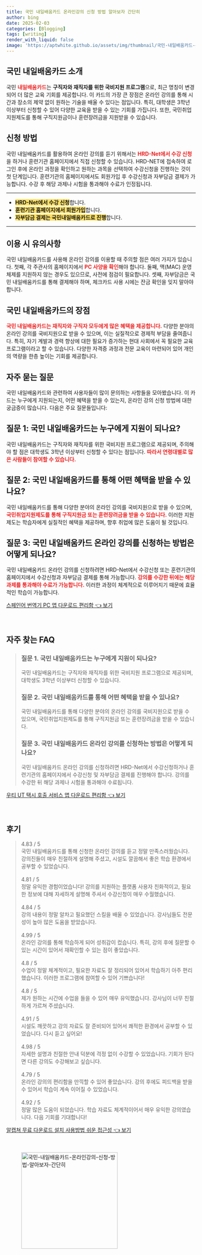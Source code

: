 ```yaml
---
title: 국민 내일배움카드 온라인강의 신청 방법 알아보자 간단히
author: bing
date: 2025-02-03
categories: [Blogging]
tags: [writing]
render_with_liquid: false
image: 'https://aptwhite.github.io/assets/img/thumbnail/국민-내일배움카드-온라인강의-신청-방법-알아보자-간단히.webp'
---
```



<h2 id='국민 내일배움카드 소개'>국민 내일배움카드 소개</h2>

<p>국민 <b><span style="color: #ee2323;">내일배움카드</span></b>는 <b>구직자와 재직자를 위한 국비지원 프로그램</b>으로, 최근 명칭이 변경되어 더 많은 교육 기회를 제공합니다. 이 카드의 가장 큰 장점은 온라인 강의를 통해 시간과 장소의 제약 없이 원하는 기술을 배울 수 있다는 점입니다. 특히, 대학생은 3학년 이상부터 신청할 수 있어 다양한 교육을 받을 수 있는 기회를 가집니다. 또한, 국민취업지원제도를 통해 구직지원금이나 훈련장려금을 지원받을 수 있습니다.</p>

<h2 id='신청 방법'>신청 방법</h2>

<p>국민 내일배움카드를 활용하여 온라인 강의를 듣기 위해서는 <b><span style="color: #ee2323;">HRD-Net에서 수강 신청</span></b>을 하거나 훈련기관 홈페이지에서 직접 신청할 수 있습니다. HRD-NET에 접속하여 로그인 후에 온라인 과정을 확인하고 원하는 과목을 선택하여 수강신청을 진행하는 것이 첫 단계입니다. 훈련기관의 홈페이지에서도 회원가입 후 수강신청과 자부담금 결제가 가능합니다. 수강 후 해당 과제나 시험을 통과해야 수료가 인정됩니다.</p>

<hr />

<ul>
    <li><b><span style="background-color: #ffe066;">HRD-Net에서 수강 신청</span></b>합니다.</li>
    <li><b><span style="background-color: #ffe066;">훈련기관 홈페이지에서 회원가입</span></b>합니다.</li>
    <li><b><span style="background-color: #ffe066;">자부담금 결제는 국민내일배움카드로 진행</span></b>합니다.</li>
</ul>

<hr />

<h2 id='이용 시 유의사항'>이용 시 유의사항</h2>

<p>국민 내일배움카드를 사용해 온라인 강의를 이용할 때 주의할 점은 여러 가지가 있습니다. 첫째, 각 주관사의 홈페이지에서 <b><span style="color: #ee2323;">PC 사양을 확인</span></b>해야 합니다. 둘째, 맥(MAC) 운영체제를 지원하지 않는 경우도 있으므로, 사전에 점검이 필요합니다. 셋째, 자부담금은 국민 내일배움카드를 통해 결제해야 하며, 체크카드 사용 시에는 잔금 확인을 잊지 말아야 합니다.</p>

<h2 id='국민 내일배움카드의 장점'>국민 내일배움카드의 장점</h2>

<p><b><span style="color: #ee2323;">국민 내일배움카드는 재직자와 구직자 모두에게 많은 혜택을 제공합니다.</span></b> 다양한 분야의 온라인 강의를 국비지원으로 받을 수 있으며, 이는 실질적으로 경제적 부담을 줄여줍니다. 특히, 자기 계발과 경력 향상에 대한 필요가 증가하는 현대 사회에서 꼭 필요한 교육 프로그램이라고 할 수 있습니다. 다양한 자격증 과정과 전문 교육이 마련되어 있어 개인의 역량을 한층 높이는 기회를 제공합니다.</p>

<h2 id='자주 묻는 질문'>자주 묻는 질문</h2>

<p>국민 내일배움카드와 관련하여 사용자들이 많이 문의하는 사항들을 모아봤습니다. 이 카드는 누구에게 지원되는지, 어떤 혜택을 받을 수 있는지, 온라인 강의 신청 방법에 대한 궁금증이 많습니다. 다음은 주요 질문들입니다:</p>

<h2 id='질문 1'>질문 1: 국민 내일배움카드는 누구에게 지원이 되나요?</h2>

<p>국민 내일배움카드는 구직자와 재직자를 위한 국비지원 프로그램으로 제공되며, 주의해야 할 점은 대학생도 3학년 이상부터 신청할 수 있다는 점입니다. <b><span style="color: #ee2323;">따라서 연령대별로 많은 사람들이 참여할 수 있습니다.</span></b></p>

<h2 id='질문 2'>질문 2: 국민 내일배움카드를 통해 어떤 혜택을 받을 수 있나요?</h2>

<p>국민 내일배움카드를 통해 다양한 분야의 온라인 강의를 국비지원으로 받을 수 있으며, <b><span style="color: #ee2323;">국민취업지원제도를 통해 구직지원금 또는 훈련장려금을 받을 수 있습니다.</span></b> 이러한 지원 제도는 학습자에게 실질적인 혜택을 제공하며, 향후 취업에 많은 도움이 될 것입니다.</p>

<h2 id='질문 3'>질문 3: 국민 내일배움카드 온라인 강의를 신청하는 방법은 어떻게 되나요?</h2>

<p>국민 내일배움카드 온라인 강의를 신청하려면 HRD-Net에서 수강신청 또는 훈련기관의 홈페이지에서 수강신청과 자부담금 결제를 통해 가능합니다. <b><span style="color: #ee2323;">강의를 수강한 뒤에는 해당 과제를 통과해야 수료가 가능합니다.</span></b> 이러한 과정이 체계적으로 이루어지기 때문에 효율적인 학습이 가능합니다.</p>


<p><a class="click-button" title="스페인어 번역기 PC 앱 다운로드 편리함" href="https://aptwhite.github.io/posts/%EC%8A%A4%ED%8E%98%EC%9D%B8%EC%96%B4-%EB%B2%88%EC%97%AD%EA%B8%B0-PC-%EC%95%B1-%EB%8B%A4%EC%9A%B4%EB%A1%9C%EB%93%9C-%ED%8E%B8%EB%A6%AC%ED%95%A8/" rel="dofollow">스페인어 번역기 PC 앱 다운로드 편리함 👈 보기</a></p><br>
<h2 id='자주_찾는_FAQ'>자주 찾는 FAQ</h2>
<div itemscope="" itemtype="https://schema.org/FAQPage"> 
<blockquote> 
<div itemscope="" itemprop="mainEntity" itemtype="https://schema.org/Question"> 
<h3 itemprop="name">질문 1. 국민 내일배움카드는 누구에게 지원이 되나요?</h3> 
<div itemscope="" itemprop="acceptedAnswer" itemtype="https://schema.org/Answer"> 
<span itemprop="text"> 
<p>국민 내일배움카드는 구직자와 재직자를 위한 국비지원 프로그램으로 제공되며, 대학생도 3학년 이상부터 신청할 수 있습니다.</p> 
</span> 
</div> 
</div> 

<div itemscope="" itemprop="mainEntity" itemtype="https://schema.org/Question"> 
<h3 itemprop="name">질문 2. 국민 내일배움카드를 통해 어떤 혜택을 받을 수 있나요?</h3> 
<div itemscope="" itemprop="acceptedAnswer" itemtype="https://schema.org/Answer"> 
<span itemprop="text"> 
<p>국민 내일배움카드를 통해 다양한 분야의 온라인 강의를 국비지원으로 받을 수 있으며, 국민취업지원제도를 통해 구직지원금 또는 훈련장려금을 받을 수 있습니다.</p> 
</span> 
</div> 
</div> 

<div itemscope="" itemprop="mainEntity" itemtype="https://schema.org/Question"> 
<h3 itemprop="name">질문 3. 국민 내일배움카드 온라인 강의를 신청하는 방법은 어떻게 되나요?</h3> 
<div itemscope="" itemprop="acceptedAnswer" itemtype="https://schema.org/Answer"> 
<span itemprop="text"> 
<p>국민 내일배움카드 온라인 강의를 신청하려면 HRD-Net에서 수강신청하거나 훈련기관의 홈페이지에서 수강신청 및 자부담금 결제를 진행해야 합니다. 강의를 수강한 뒤 해당 과제나 시험을 통과해야 수료됩니다.</p> 
</span> 
</div> 
</div> 
</blockquote> 
</div>
<p><a class="click-button" title="우티 UT 택시 호출 서비스 앱 다운로드 편리함" href="https://aptwhite.github.io/posts/%EC%9A%B0%ED%8B%B0-UT-%ED%83%9D%EC%8B%9C-%ED%98%B8%EC%B6%9C-%EC%84%9C%EB%B9%84%EC%8A%A4-%EC%95%B1-%EB%8B%A4%EC%9A%B4%EB%A1%9C%EB%93%9C-%ED%8E%B8%EB%A6%AC%ED%95%A8/" rel="dofollow">우티 UT 택시 호출 서비스 앱 다운로드 편리함 👈 보기</a></p><br>
<h2 id='후기'>후기</h2>
<div itemscope itemtype="https://schema.org/Product">
  <blockquote>
  <div itemprop="review" itemscope itemtype="https://schema.org/Review">
      <div itemprop="reviewRating" itemscope itemtype="https://schema.org/Rating"> <span itemprop="ratingValue">4.83</span> / <span itemprop="bestRating">5</span> </div>
      <span itemprop="reviewBody">국민 내일배움카드를 통해 신청한 온라인 강의를 듣고 정말 만족스러웠습니다. 강의진들이 매우 친절하게 설명해 주셨고, 시설도 깔끔해서 좋은 학습 환경에서 공부할 수 있었습니다.</span>
  </div>
  <br>
  <div itemprop="review" itemscope itemtype="https://schema.org/Review">
      <div itemprop="reviewRating" itemscope itemtype="https://schema.org/Rating"> <span itemprop="ratingValue">4.81</span> / <span itemprop="bestRating">5</span> </div>
      <span itemprop="reviewBody">정말 유익한 경험이었습니다! 강의를 지원하는 플랫폼 사용자 친화적이고, 필요한 정보에 대해 자세하게 설명해 주셔서 수강신청이 매우 수월했습니다.</span>
  </div>
  <br>
  <div itemprop="review" itemscope itemtype="https://schema.org/Review">
      <div itemprop="reviewRating" itemscope itemtype="https://schema.org/Rating"> <span itemprop="ratingValue">4.84</span> / <span itemprop="bestRating">5</span> </div>
      <span itemprop="reviewBody">강의 내용이 정말 알차고 필요했던 스킬을 배울 수 있었습니다. 강사님들도 전문성이 높아 많은 도움을 받았습니다.</span>
  </div>
  <br>
  <div itemprop="review" itemscope itemtype="https://schema.org/Review">
      <div itemprop="reviewRating" itemscope itemtype="https://schema.org/Rating"> <span itemprop="ratingValue">4.99</span> / <span itemprop="bestRating">5</span> </div>
      <span itemprop="reviewBody">온라인 강의를 통해 학습하게 되어 성취감이 컸습니다. 특히, 강의 후에 질문할 수 있는 시간이 있어서 재확인할 수 있는 점이 좋았습니다.</span>
  </div>
  <br>
  <div itemprop="review" itemscope itemtype="https://schema.org/Review">
      <div itemprop="reviewRating" itemscope itemtype="https://schema.org/Rating"> <span itemprop="ratingValue">4.8</span> / <span itemprop="bestRating">5</span> </div>
      <span itemprop="reviewBody">수업이 정말 체계적이고, 필요한 자료도 잘 정리되어 있어서 학습하기 아주 편리했습니다. 이러한 프로그램에 참여할 수 있어 기쁘습니다!</span>
  </div>
  <br>
  <div itemprop="review" itemscope itemtype="https://schema.org/Review">
      <div itemprop="reviewRating" itemscope itemtype="https://schema.org/Rating"> <span itemprop="ratingValue">4.8</span> / <span itemprop="bestRating">5</span> </div>
      <span itemprop="reviewBody">제가 원하는 시간에 수업을 들을 수 있어 매우 유익했습니다. 강사님이 너무 친절하게 가르쳐 주셨습니다.</span>
  </div>
  <br>
  <div itemprop="review" itemscope itemtype="https://schema.org/Review">
      <div itemprop="reviewRating" itemscope itemtype="https://schema.org/Rating"> <span itemprop="ratingValue">4.91</span> / <span itemprop="bestRating">5</span> </div>
      <span itemprop="reviewBody">시설도 깨끗하고 강의 자료도 잘 준비되어 있어서 쾌적한 환경에서 공부할 수 있었습니다. 다시 듣고 싶어요!</span>
  </div>
  <br>
  <div itemprop="review" itemscope itemtype="https://schema.org/Review">
      <div itemprop="reviewRating" itemscope itemtype="https://schema.org/Rating"> <span itemprop="ratingValue">4.98</span> / <span itemprop="bestRating">5</span> </div>
      <span itemprop="reviewBody">자세한 설명과 친절한 안내 덕분에 걱정 없이 수강할 수 있었습니다. 기회가 된다면 다른 강의도 수강해보고 싶습니다.</span>
  </div>
  <br>
  <div itemprop="review" itemscope itemtype="https://schema.org/Review">
      <div itemprop="reviewRating" itemscope itemtype="https://schema.org/Rating"> <span itemprop="ratingValue">4.79</span> / <span itemprop="bestRating">5</span> </div>
      <span itemprop="reviewBody">온라인 강의의 편리함을 만끽할 수 있어 좋았습니다. 강의 후에도 피드백을 받을 수 있어서 학습이 계속 이어질 수 있었습니다.</span>
  </div>
  <br>
  <div itemprop="review" itemscope itemtype="https://schema.org/Review">
      <div itemprop="reviewRating" itemscope itemtype="https://schema.org/Rating"> <span itemprop="ratingValue">4.92</span> / <span itemprop="bestRating">5</span> </div>
      <span itemprop="reviewBody">정말 많은 도움이 되었습니다. 학습 자료도 체계적이어서 매우 유익한 강의였습니다. 다음 기회를 기대합니다!</span>
  </div>
  </blockquote>
</div>
<p><a class="click-button" title="알캡쳐 무료 다운로드 설치 사용방법 쉬운 접근성" href="https://aptwhite.github.io/posts/%EC%95%8C%EC%BA%A1%EC%B3%90-%EB%AC%B4%EB%A3%8C-%EB%8B%A4%EC%9A%B4%EB%A1%9C%EB%93%9C-%EC%84%A4%EC%B9%98-%EC%82%AC%EC%9A%A9%EB%B0%A9%EB%B2%95-%EC%89%AC%EC%9A%B4-%EC%A0%91%EA%B7%BC%EC%84%B1/" rel="dofollow">알캡쳐 무료 다운로드 설치 사용방법 쉬운 접근성 👈 보기</a></p><br>
<figure class="image"><img src="https://aptwhite.github.io/assets/img/thumbnail/국민-내일배움카드-온라인강의-신청-방법-알아보자-간단히.webp" alt="국민-내일배움카드-온라인강의-신청-방법-알아보자-간단히" width="256" height="256"></figure>